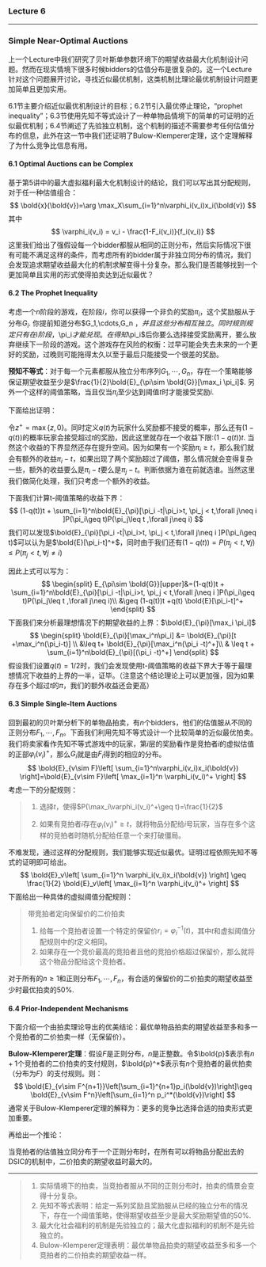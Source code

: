 ### Lecture 6
----
### Simple Near-Optimal Auctions

上一个Lecture中我们研究了贝叶斯单参数环境下的期望收益最大化机制设计问题。然而在现实情境下很多时候bidders的估值分布是很复杂的。这一个Lecture针对这个问题展开讨论，寻找近似最优机制，这类机制比理论最优机制设计问题更加简单且更加实用。

6.1节主要介绍近似最优机制设计的目标；6.2节引入最优停止理论，“prophet inequality”；6.3节使用先知不等式设计了一种单物品情境下的简单的可证明的近似最优机制；6.4节阐述了先验独立机制，这个机制的描述不需要参考任何估值分布的信息，此外在这一节中我们还证明了Bulow-Klemperer定理，这个定理解释了为什么竞争比信息有用。

#### 6.1 Optimal Auctions can be Complex

 基于第5讲中的最大虚拟福利最大化机制设计的结论，我们可以写出其分配规则，对于任一种估值组合：
$$
\bold{x}(\bold{v})=\arg \max_X\sum_{i=1}^n\varphi_i(v_i)x_i(\bold{v})
$$
其中
$$
\varphi_i(v_i) = v_i - \frac{1-F_i(v_i)}{f_i(v_i)}
$$
这里我们给出了强假设每一个bidder都服从相同的正则分布，然后实际情况下很有可能不满足这样的条件，而考虑所有的bidder属于非独立同分布的情况，我们会发现追求期望收益最大化的机制求解变得十分复杂。那么我们是否能够找到一个更加简单且实用的形式使得拍卖达到近似最优？

#### 6.2 The Prophet Inequality

考虑一个$n$阶段的游戏，在阶段$i$，你可以获得一个非负的奖励$\pi_i$，这个奖励服从于分布$G_i$. 你提前知道分布$G_1,\cdots,G_n $，并且这些分布相互独立。同时规则规定只有在$i$阶段，$\pi_i$才能兑现。在得知$\pi_i$后你要么选择接受奖励离开，要么放弃继续下一阶段的游戏。这个游戏存在风险的权衡：过早可能会失去未来的一个更好的奖励，过晚则可能拖得太久以至于最后只能接受一个很差的奖励。

**预知不等式**：对于每一个元素都服从独立分布序列$G_1,\cdots,G_n$，存在一个策略能够保证期望收益至少是$\frac{1}{2}\bold{E}_{\pi\sim \bold{G}}[\max_i \pi_i]$. 另外一个这样的阈值策略，当且仅当$\pi_i$至少达到阈值$t$时才能接受奖励$i$.

下面给出证明：

令$z^{+}=\max\{z,0\}$。同时定义$q(t)$为玩家什么奖励都不接受的概率，那么还有$(1-q(t))$的概率玩家会接受超过$t$的奖励，因此这里就存在一个收益下限:$(1-q(t))t$. 当然这个收益的下界显然还存在提升空间。因为如果有一个奖励$\pi_i\geq t$，那么我们就会有额外的收益$\pi_i-t$，如果出现了两个奖励超过了阈值，那么情况就会变得复杂一些，额外的收益要么是$\pi_i-t$要么是$\pi_j-t$。判断依据为谁在前就选谁。当然这里我们做简化处理，我们只考虑一个额外的收益。

下面我们计算t-阈值策略的收益下界：
$$
(1-q(t))t + \sum_{i=1}^n\bold{E}_{\pi}[\pi_i -t|\pi_i>t, \pi_j < t,\forall j\neq i ]P(\pi_i\geq t)P(\pi_j\leq t ,\forall j\neq i)
$$
我们可以发现$\bold{E}_{\pi}[\pi_i -t|\pi_i>t, \pi_j < t,\forall j\neq i ]P(\pi_i\geq t)$可以认为是$\bold{E}[\pi_i-t]^+$，同时由于我们还有$(1-q(t))=P(\pi_j<t,\forall j)\leq P(\pi_j<t , \forall j\neq i)$

因此上式可以写为：
$$
\begin{split}
E_{\pi\sim \bold{G}}[upper]&=(1-q(t))t + \sum_{i=1}^n\bold{E}_{\pi}[\pi_i -t|\pi_i>t, \pi_j < t,\forall j\neq i ]P(\pi_i\geq t)P(\pi_j\leq t ,\forall j\neq i)\\
&\geq (1-q(t))t +q(t) \bold{E}[\pi_i-t]^+
\end{split}
$$
下面我们来分析最理想情况下的期望收益的上界：$\bold{E}_{\pi}[\max_i \pi_i]$
$$
\begin{split}
\bold{E}_{\pi}[\max_i^n\pi_i] &= \bold{E}_{\pi}[t +\max_i^n(\pi_i-t)] \\
 &\leq t+ \bold{E}_{\pi}[\max_i^n(\pi_i -t)^+]\\
 & \leq t + \sum_{i=1}^n\bold{E}_{\pi}[(\pi_i -t)^+]
\end{split}
$$
假设我们设置$q(t)=1/2$时，我们会发现使用t-阈值策略的收益下界大于等于最理想情况下收益的上界的一半，证毕。（注意这个结论理论上可以更加强，因为如果存在多个超过$t$的$\pi$，我们的额外收益还会更高）

#### 6.3 Simple Single-Item Auctions

回到最初的贝叶斯分析下的单物品拍卖，有$n$个bidders，他们的估值服从不同的正则分布$F_1,\cdots,F_n$。下面我们利用先知不等式设计一个比较简单的近似最优拍卖。我们将卖家看作先知不等式游戏中的玩家，第$i$层的奖励看作是竞拍者$i$的虚拟估值的正部$\varphi_i(v_i)^+$，那么$G_i$就是由$F_i$得到的相应的分布。
$$
\bold{E}_{v\sim F}\left[ \sum_{i=1}^n\varphi_i(v_i)x_i(\bold{v}) \right]=\bold{E}_{v\sim F}\left[ \max_{i=1}^n \varphi_i(v_i)^+ \right]
$$
考虑一下的分配规则：

>1. 选择$t$，使得$P(\max_i\varphi_i(v_i)^+\geq t)=\frac{1}{2}$
>
>2. 如果有竞拍者$i$存在$\varphi_i(v_i)^+\geq t$，就将物品分配给$i$号玩家，当存在多个这样的竞拍者时随机分配给任意一个来打破僵局。

不难发现，通过这样的分配规则，我们能够实现近似最优。证明过程依照先知不等式的证明即可给出。
$$
\bold{E}_v\left[ \sum_{i=1}^n \varphi_i(v_i)x_i(\bold{v}) \right] \geq \frac{1}{2} \bold{E}_v\left[ \max_{i=1}^n \varphi_i(v_i)^+ \right]
$$
下面给出一种具体的虚拟阈值分配规则：

> 带竞拍者定向保留价的二价拍卖
>
> 1. 给每一个竞拍者设置一个特定的保留价$r_i=\varphi_i^{-1}(t)$，其中$t$和虚拟阈值分配规则中的$t$定义相同。
> 2. 如果存在一个竞价最高的竞拍者且他的竞拍价格超过保留价，那么就将这个物品分配给这个竞拍者。

对于所有的$n\geq1$和正则分布$F_1,\cdots,F_n$，有合适的保留价的二价拍卖的期望收益至少时最优拍卖的$50\%$.

#### 6.4 Prior-Independent Mechanisms

下面介绍一个由拍卖理论导出的优美结论：最优单物品拍卖的期望收益至多和多一个竞拍者的二价拍卖一样（无保留价）。

**Bulow-Klemperer定理**：假设$F$是正则分布，$n$是正整数。令$\bold{p}$表示有$n+1$个竞拍者的二价拍卖的支付规则，$\bold{p}^*$表示有$n$个竞拍者的最优拍卖（分布为$F$）的支付规则。则：
$$
\bold{E}_{v\sim F^{n+1}}\left[\sum_{i=1}^{n+1}p_i(\bold{v})\right]\geq \bold{E}_{v\sim F^n}\left[\sum_{i=1}^n p_i^*(\bold{v})\right]
$$
通常关于Bulow-Klemperer定理的解释为：更多的竞争比选择合适的拍卖形式更加重要。

再给出一个推论：

当竞拍者的估值独立同分布于一个正则分布时，在所有可以将物品分配出去的DSIC的机制中，二价拍卖的期望收益时最大的。

----

>1. 实际情境下的拍卖，当竞拍者服从不同的正则分布时，拍卖的情景会变得十分复杂。
>2. 先知不等式表明：给定一系列奖励且奖励服从已经的独立分布的情况下，存在一个阈值策略，使得期望收益至少是最大奖励期望值的$50\%$.
>3. 最大化社会福利的机制是先验独立的；最大化虚拟福利的机制不是先验独立的。
>4. Bulow-Klemperer定理表明：最优单物品拍卖的期望收益至多和多一个竞拍者的二价拍卖的期望收益一样。